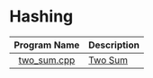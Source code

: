 # Hashing

|        Program Name        | Description                                       |
| :------------------------: | :------------------------------------------------ |
| [two_sum.cpp](two_sum.cpp) | [Two Sum](https://leetcode.com/problems/two-sum/) |

